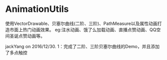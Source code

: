 # AnimationUtils
使用VectorDrawable、贝塞尔曲线(二阶、三阶)、PathMeasure以及属性动画打造市面上热门动画效果。
eg:注水动画、饿了么加载动画、直播点赞动画、QQ空间圣诞点赞动画等。

jackYang on 2016/12/30.
      1：完成了二阶、三阶贝塞尔曲线的Demo，并且添加了多点触控